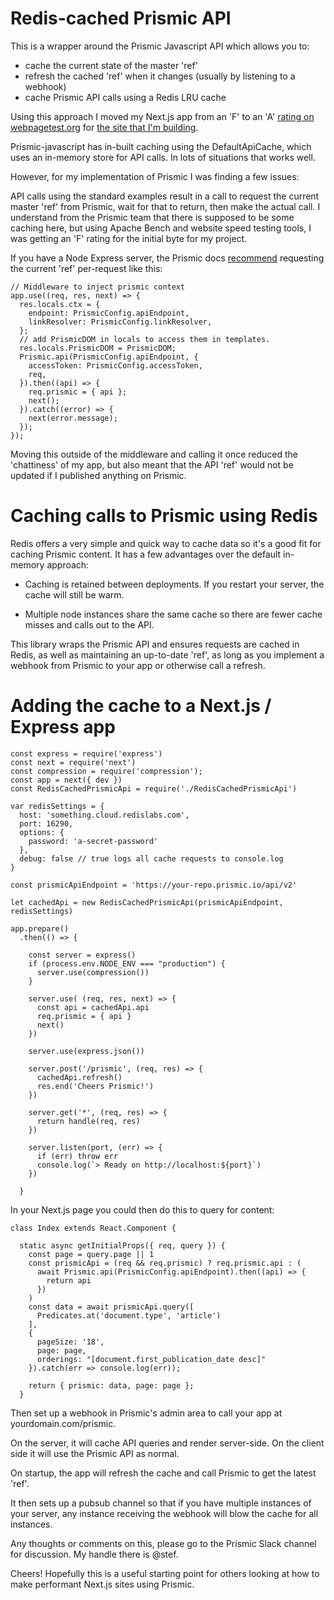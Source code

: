 # Redis-cached Prismic API

This is a wrapper around the Prismic Javascript API which allows you to:

* cache the current state of the master 'ref'
* refresh the cached 'ref' when it changes (usually by listening to a webhook)
* cache Prismic API calls using a Redis LRU cache

Using this approach I moved my Next.js app from an 'F' to an 'A' [rating on webpagetest.org](https://www.webpagetest.org/result/180517_XV_e343a1c19710d5ab370d2442365911f9/) for [the site that I'm building](https://next.makelight.com). 

Prismic-javascript has in-built caching using the DefaultApiCache, which uses an in-memory store for API calls. In lots of situations that works well.

However, for my implementation of Prismic I was finding a few issues:

API calls using the standard examples result in a call to request the current master 'ref' from Prismic, wait for that to return, then make the actual call. I understand from the Prismic team that there is supposed to be some caching here, but using Apache Bench and website speed testing tools, I was getting an 'F' rating for the initial byte for my project.

If you have a Node Express server, the Prismic docs [recommend](https://github.com/prismicio/nodejs-sdk/blob/master/app.js) requesting the current 'ref' per-request like this:

    // Middleware to inject prismic context
    app.use((req, res, next) => {
      res.locals.ctx = {
        endpoint: PrismicConfig.apiEndpoint,
        linkResolver: PrismicConfig.linkResolver,
      };
      // add PrismicDOM in locals to access them in templates.
      res.locals.PrismicDOM = PrismicDOM;
      Prismic.api(PrismicConfig.apiEndpoint, {
        accessToken: PrismicConfig.accessToken,
        req,
      }).then((api) => {
        req.prismic = { api };
        next();
      }).catch((error) => {
        next(error.message);
      });
    });

Moving this outside of the middleware and calling it once reduced the 'chattiness' of my app, but also meant that the API 'ref' would not be updated if I published anything on Prismic.

# Caching calls to Prismic using Redis

Redis offers a very simple and quick way to cache data so it's a good fit for caching Prismic content. It has a few advantages over the default in-memory approach:

* Caching is retained between deployments. If you restart your server, the cache will still be warm.

* Multiple node instances share the same cache so there are fewer cache misses and calls out to the API.

This library wraps the Prismic API and ensures requests are cached in Redis, as well as maintaining an up-to-date 'ref', as long as you implement a webhook from Prismic to your app or otherwise call a refresh.

# Adding the cache to a Next.js / Express app

    const express = require('express')
    const next = require('next')
    const compression = require('compression');
    const app = next({ dev })
    const RedisCachedPrismicApi = require('./RedisCachedPrismicApi')

    var redisSettings = {
      host: 'something.cloud.redislabs.com',
      port: 16290,
      options: {
        password: 'a-secret-password'
      },
      debug: false // true logs all cache requests to console.log
    }

    const prismicApiEndpoint = 'https://your-repo.prismic.io/api/v2'

    let cachedApi = new RedisCachedPrismicApi(prismicApiEndpoint, redisSettings)

    app.prepare()
      .then(() => {
        
        const server = express()
        if (process.env.NODE_ENV === "production") {
          server.use(compression())
        }

        server.use( (req, res, next) => {
          const api = cachedApi.api
          req.prismic = { api }
          next()
        })

        server.use(express.json())

        server.post('/prismic', (req, res) => {     
          cachedApi.refresh()
          res.end('Cheers Prismic!')
        })

        server.get('*', (req, res) => {
          return handle(req, res)
        })

        server.listen(port, (err) => {
          if (err) throw err
          console.log(`> Ready on http://localhost:${port}`)
        })

      }

In your Next.js page you could then do this to query for content:

    class Index extends React.Component {

      static async getInitialProps({ req, query }) {
        const page = query.page || 1
        const prismicApi = (req && req.prismic) ? req.prismic.api : (
          await Prismic.api(PrismicConfig.apiEndpoint).then((api) => {
            return api
          })
        )
        const data = await prismicApi.query([ 
          Predicates.at('document.type', 'article')
        ],
        { 
          pageSize: '18', 
          page: page,
          orderings: "[document.first_publication_date desc]"
        }).catch(err => console.log(err));

        return { prismic: data, page: page };
      }

Then set up a webhook in Prismic's admin area to call your app at yourdomain.com/prismic.

On the server, it will cache API queries and render server-side. On the client side it will use the Prismic API as normal.

On startup, the app will refresh the cache and call Prismic to get the latest 'ref'. 

It then sets up a pubsub channel so that if you have multiple instances of your server, any instance receiving the webhook will blow the cache for all instances.

Any thoughts or comments on this, please go to the Prismic Slack channel for discussion. My handle there is @stef.

Cheers! Hopefully this is a useful starting point for others looking at how to make performant Next.js sites using Prismic.



